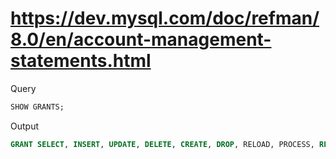 # <https://dev.mysql.com/doc/refman/8.0/en/account-management-statements.html>

Query

```sql
SHOW GRANTS;
```

Output

```sql
GRANT SELECT, INSERT, UPDATE, DELETE, CREATE, DROP, RELOAD, PROCESS, REFERENCES, INDEX, ALTER, SHOW DATABASES, CREATE TEMPORARY TABLES, LOCK TABLES, EXECUTE, REPLICATION SLAVE, REPLICATION CLIENT, CREATE VIEW, SHOW VIEW, CREATE ROUTINE, ALTER ROUTINE, CREATE USER, EVENT, TRIGGER, LOAD FROM S3, SELECT INTO S3 ON *.* TO 'master'@'%' WITH GRANT OPTION
```
